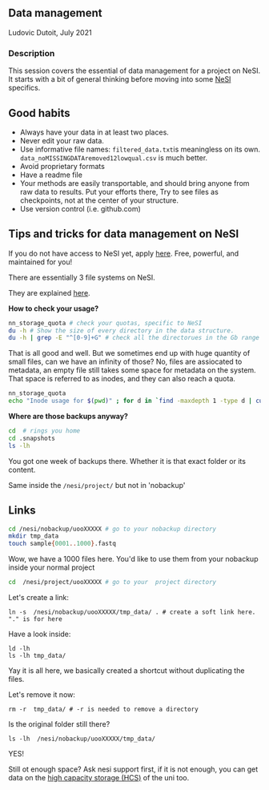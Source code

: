 ## Data management
Ludovic Dutoit, July 2021

### Description

This session covers the essential of data management for a project on NeSI. It starts with a bit of general thinking before moving into some [NeSI](https://www.nesi.org.nz/) specifics. 


## Good habits

* Always have your data in at least two places.
* Never edit your raw data.
* Use informative file names: `filtered_data.txt`is meaningless on its own. `data_noMISSINGDATAremoved12lowqual.csv` is much better.
* Avoid proprietary formats
* Have a readme file
* Your methods are easily transportable, and should bring anyone from raw data to results. Put your efforts there, Try to see files as checkpoints, not at the center of your structure.
* Use version control (i.e. github.com)

## Tips and tricks for data management on NeSI


If you do not have access to NeSI yet, apply [here](https://www.nesi.org.nz/). Free, powerful, and maintained for you!


There are essentially 3 file systems on NeSI.

They are explained [here](https://support.nesi.org.nz/hc/en-gb/articles/360000177256-NeSI-File-Systems-and-Quotas).


**How to check your usage?**

```sh
nn_storage_quota # check your quotas, specific to NeSI
du -h # Show the size of every directory in the data structure.
du -h | grep -E "^[0-9]+G" # check all the directorues in the Gb range
```


That is all good and well. But we sometimes end up with huge quantity of small files, can we have an infinity of those? No, files are assiocated to metadata, an empty file still takes some space for metadata on the system. That space is referred to as inodes, and they can also reach a quota.

```sh
nn_storage_quota
echo "Inode usage for $(pwd)" ; for d in `find -maxdepth 1 -type d | cut -d\/ -f2 | grep -xv . | sort`; do c=$(find $d | wc -l) ; printf "$c\t\t- $d\n" ; done ; printf "Total: \t\t$(find $(pwd) | wc -l)\n" # This count the inodes
```


**Where are those backups anyway?**


```sh
cd  # rings you home
cd .snapshots
ls -lh 
```

You got one week of backups there. Whether it is that exact folder or its content.

Same inside the `/nesi/project/` but not in 'nobackup'




## Links

```sh
cd /nesi/nobackup/uooXXXXX # go to your nobackup directory
mkdir tmp_data
touch sample{0001..1000}.fastq
```

Wow, we have a 1000 files here. You'd like to use them from your nobackup inside your normal project

```sh
cd  /nesi/project/uooXXXXX # go to your  project directory
```

Let's create a link:

```
ln -s  /nesi/nobackup/uooXXXXX/tmp_data/ . # create a soft link here. "." is for here
```

Have a look inside:

```
ld -lh
ls -lh tmp_data/
```
Yay it is all here, we basically created a shortcut without duplicating the files.



Let's remove it now:

```
rm -r  tmp_data/ # -r is needed to remove a directory
```

Is the original folder still there?

```
ls -lh  /nesi/nobackup/uooXXXXX/tmp_data/
```

YES!




Still ot enough space? Ask nesi support first, if it is not enough, you can get data on the [high capacity storage (HCS)](https://www.otago.ac.nz/its/services/hosting/otago068353.html) of the uni too.
